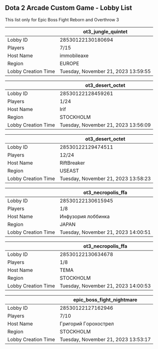 ## Dota 2 Arcade Custom Game - Lobby List

This list only for Epic Boss Fight Reborn and Overthrow 3

|  | ot3_jungle_quintet |
| ------ | ------ |
| Lobby ID | 28530122130180694 |
| Players | 7/15 |
| Host Name | immobileaxe |
| Region | EUROPE |
| Lobby Creation Time | Tuesday, November 21, 2023 13:59:55 |


|  | ot3_desert_octet |
| ------ | ------ |
| Lobby ID | 28530122128459261 |
| Players | 1/24 |
| Host Name | Irif |
| Region | STOCKHOLM |
| Lobby Creation Time | Tuesday, November 21, 2023 13:56:09 |


|  | ot3_desert_octet |
| ------ | ------ |
| Lobby ID | 28530122129474511 |
| Players | 12/24 |
| Host Name | RiftBreaker |
| Region | USEAST |
| Lobby Creation Time | Tuesday, November 21, 2023 13:58:23 |


|  | ot3_necropolis_ffa |
| ------ | ------ |
| Lobby ID | 28530122130615945 |
| Players | 1/8 |
| Host Name | Инфузopия лoббинкa |
| Region | JAPAN |
| Lobby Creation Time | Tuesday, November 21, 2023 14:00:51 |


|  | ot3_necropolis_ffa |
| ------ | ------ |
| Lobby ID | 28530122130634678 |
| Players | 1/8 |
| Host Name | TEMA |
| Region | STOCKHOLM |
| Lobby Creation Time | Tuesday, November 21, 2023 14:00:53 |


|  | epic_boss_fight_nightmare |
| ------ | ------ |
| Lobby ID | 28530122127162946 |
| Players | 7/10 |
| Host Name | Гpигopий Гopoxocтpeл |
| Region | STOCKHOLM |
| Lobby Creation Time | Tuesday, November 21, 2023 13:53:17 |


